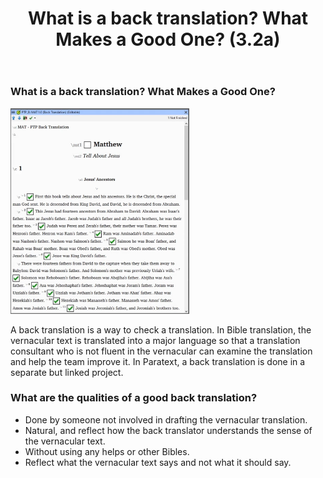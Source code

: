 ﻿---
title: What is a back translation? What Makes a Good One? (3.2a)
---
### What is a back translation? What Makes a Good One? 
   ![](../../media/812f01581ec77c8f9d1ebb41e3ef2bd8.png)  

A back translation is a way to check a translation. In Bible translation, the vernacular text is translated into a major language so that a translation consultant who is not fluent in the vernacular can examine the translation and help the team improve it. In Paratext, a back translation is done in a separate but linked project.

### What are the qualities of a good back translation?

-  Done by someone not involved in drafting the vernacular translation.
-  Natural, and reflect how the back translator understands the sense of the vernacular text.
-  Without using any helps or other Bibles.
-  Reflect what the vernacular text says and not what it should say.
